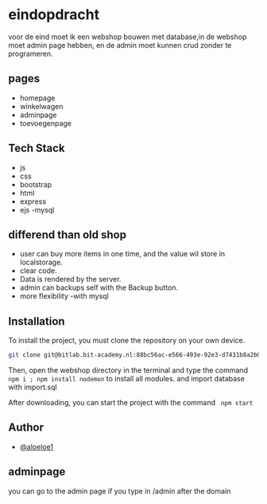 # eindopdracht

voor de eind moet ik een webshop bouwen met database,in de webshop moet admin page hebben, en de admin moet kunnen crud zonder te programeren.


## pages

- homepage
- winkelwagen
- adminpage
- toevoegenpage


## Tech Stack

- js
- css
- bootstrap
- html
- express
- ejs
-mysql


## differend than old shop

- user can buy more items in one time, and the value wil store in localstorage.
- clear code.
- Data is rendered by the server.
- admin can backups self with the Backup button.
- more flexibility
-with mysql

## Installation

To install the project, you must clone the repository on your own device.

```bash
git clone git@bitlab.bit-academy.nl:88bc56ac-e566-493e-92e3-d7431b8a2b03/a901e9f7-b860-455b-a683-070d86447638/The-Webshop-018b2841-018b2841.git
```

Then, open the webshop directory in the terminal and type the command ``` npm i ; npm install nodemon ``` to install all modules.
and import database with import.sql

After downloading, you can start the project with the command  ``` npm start```

## Author

- [@aloeloe1](https://github.com/aloeloe1)

## adminpage
you can go to the admin page if you type in /admin after the domain
